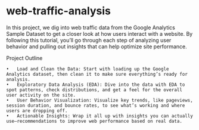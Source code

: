 # web-traffic-analysis

In this project, we dig into web traffic data from the Google Analytics Sample Dataset to get a closer look at how users interact with a website. By following this tutorial, you’ll go through each step of analyzing user behavior and pulling out insights that can help optimize site performance.

Project Outline

	•	Load and Clean the Data: Start with loading up the Google Analytics dataset, then clean it to make sure everything’s ready for analysis.
	•	Exploratory Data Analysis (EDA): Dive into the data with EDA to spot patterns, check distributions, and get a feel for the overall user activity on the site.
	•	User Behavior Visualization: Visualize key trends, like pageviews, session duration, and bounce rates, to see what’s working and where users are dropping off.
	•	Actionable Insights: Wrap it all up with insights you can actually use—recommendations to improve web performance based on real data.
 
